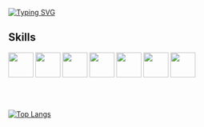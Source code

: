 [![Typing SVG](http://readme-typing-svg.herokuapp.com?font=Source+Code+Pro&pause=1000&color=E072FF&width=435&lines=I+am+Blockchain+and+ML+enthusiast)](https://git.io/typing-svg)
## Skills 
<img style="width:50px;" src="https://cdn.jsdelivr.net/gh/devicons/devicon/icons/solidity/solidity-original.svg" /> <img style="width:50px;" src="https://cdn.jsdelivr.net/gh/devicons/devicon/icons/python/python-original.svg" /> <img style="width:50px;" src="https://cdn.jsdelivr.net/gh/devicons/devicon/icons/pytorch/pytorch-original.svg" /> <img style="width:50px;" src="https://cdn.jsdelivr.net/gh/devicons/devicon/icons/numpy/numpy-original.svg" /> <img style="width:50px;" src="https://cdn.jsdelivr.net/gh/devicons/devicon/icons/pandas/pandas-original.svg" /> <img style="width:50px;" src="https://cdn.jsdelivr.net/gh/devicons/devicon/icons/bash/bash-original.svg" /> <img style="width:50px;" src="https://cdn.jsdelivr.net/gh/devicons/devicon/icons/git/git-original.svg" />

<br>
<br>


[![Top Langs](https://github-readme-stats.vercel.app/api/top-langs/?username=danielto1404&layout=compact)](https://github.com/anuraghazra/github-readme-stats)
          
          
          
